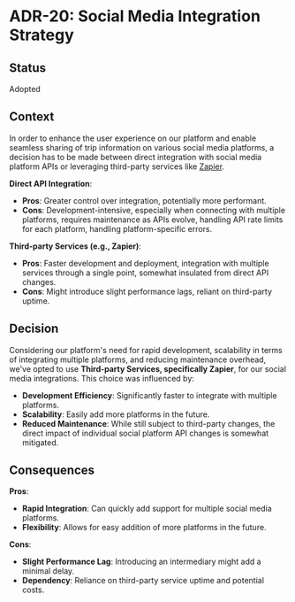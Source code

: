 # ADR-20: Social Media Integration Strategy

## Status

Adopted

## Context

In order to enhance the user experience on our platform and enable seamless sharing of trip information on various social media platforms, a decision has to be made between direct integration with social media platform APIs or leveraging third-party services like [Zapier](https://zapier.com/).

**Direct API Integration**:

- **Pros**: Greater control over integration, potentially more performant.
- **Cons**: Development-intensive, especially when connecting with multiple platforms, requires maintenance as APIs evolve, handling API rate limits for each platform, handling platform-specific errors.

**Third-party Services (e.g., Zapier)**:

- **Pros**: Faster development and deployment, integration with multiple services through a single point, somewhat insulated from direct API changes.
- **Cons**: Might introduce slight performance lags, reliant on third-party uptime.

## Decision

Considering our platform's need for rapid development, scalability in terms of integrating multiple platforms, and reducing maintenance overhead, we've opted to use **Third-party Services, specifically Zapier**, for our social media integrations. This choice was influenced by:

- **Development Efficiency**: Significantly faster to integrate with multiple platforms.
- **Scalability**: Easily add more platforms in the future.
- **Reduced Maintenance**: While still subject to third-party changes, the direct impact of individual social platform API changes is somewhat mitigated.

## Consequences

**Pros**:

- **Rapid Integration**: Can quickly add support for multiple social media platforms.
- **Flexibility**: Allows for easy addition of more platforms in the future.

**Cons**:

- **Slight Performance Lag**: Introducing an intermediary might add a minimal delay.
- **Dependency**: Reliance on third-party service uptime and potential costs.
